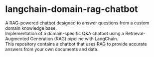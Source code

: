 # langchain-domain-rag-chatbot
A RAG-powered chatbot designed to answer questions from a custom domain knowledge base.  
Implementation of a domain-specific Q&amp;A chatbot using a Retrieval-Augmented Generation (RAG) pipeline with LangChain.  
This repository contains a chatbot that uses RAG to provide accurate answers from your own documents and data.

